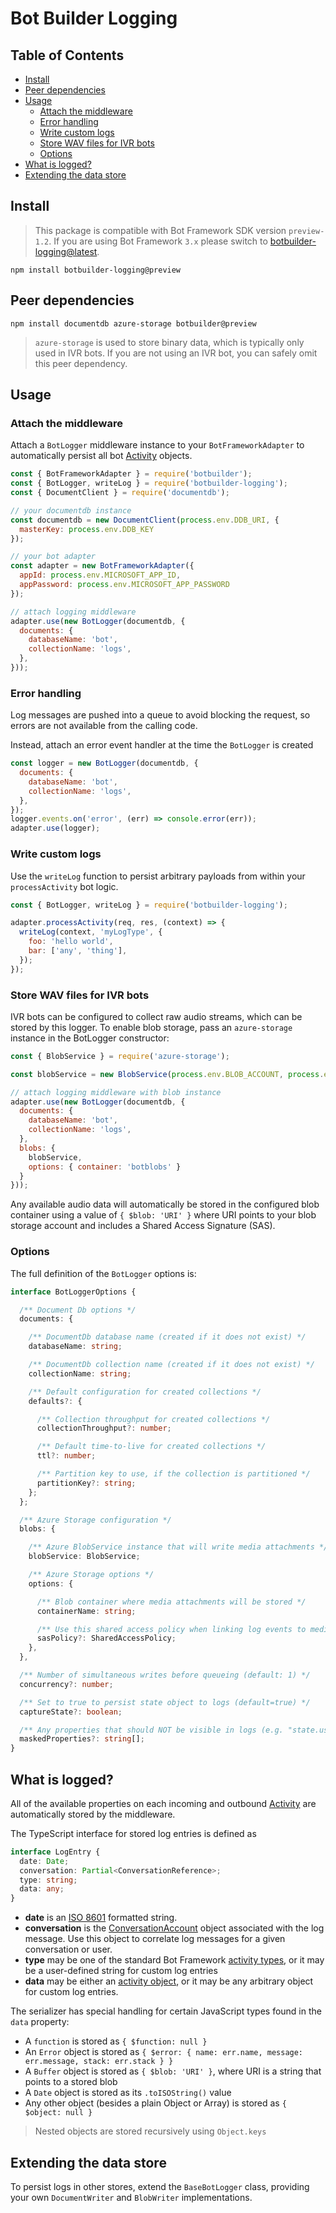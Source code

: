 # Bot Builder Logging

## Table of Contents

-   [Install](#install)
-   [Peer dependencies](#peer-dependencies)
-   [Usage](#usage)
    -   [Attach the middleware](#attach-the-middleware)
    -   [Error handling](#error-handling)
    -   [Write custom logs](#write-custom-logs)
    -   [Store WAV files for IVR bots](#store-wav-files-for-ivr-bots)
    -   [Options](#options)
-   [What is logged?](#what-is-logged)
-   [Extending the data store](#extending-the-data-store)

## Install

> This package is compatible with Bot Framework SDK version `preview-1.2`. If you are using Bot Framework `3.x` please switch to [botbuilder-logging@latest](https://www.npmjs.com/package/botbuilder-logging/v/latest).

    npm install botbuilder-logging@preview

## Peer dependencies

    npm install documentdb azure-storage botbuilder@preview

> `azure-storage` is used to store binary data, which is typically only used in IVR bots. If you are not using an IVR bot, you can safely omit this peer dependency.

## Usage

### Attach the middleware

Attach a `BotLogger` middleware instance to your `BotFrameworkAdapter` to automatically persist all bot [Activity](https://docs.microsoft.com/en-us/azure/bot-service/rest-api/bot-framework-rest-connector-api-reference?view=azure-bot-service-3.0#activity-object) objects.

```JavaScript
const { BotFrameworkAdapter } = require('botbuilder');
const { BotLogger, writeLog } = require('botbuilder-logging');
const { DocumentClient } = require('documentdb');

// your documentdb instance
const documentdb = new DocumentClient(process.env.DDB_URI, {
  masterKey: process.env.DDB_KEY
});

// your bot adapter
const adapter = new BotFrameworkAdapter({
  appId: process.env.MICROSOFT_APP_ID,
  appPassword: process.env.MICROSOFT_APP_PASSWORD
});

// attach logging middleware
adapter.use(new BotLogger(documentdb, {
  documents: {
    databaseName: 'bot',
    collectionName: 'logs',
  },
}));
```

### Error handling

Log messages are pushed into a queue to avoid blocking the request, so errors are not available from the calling code.

Instead, attach an error event handler at the time the `BotLogger` is created

```JavaScript
const logger = new BotLogger(documentdb, {
  documents: {
    databaseName: 'bot',
    collectionName: 'logs',
  },
});
logger.events.on('error', (err) => console.error(err));
adapter.use(logger);
```

### Write custom logs

Use the `writeLog` function to persist arbitrary payloads from within your `processActivity` bot logic.

```JavaScript
const { BotLogger, writeLog } = require('botbuilder-logging');

adapter.processActivity(req, res, (context) => {
  writeLog(context, 'myLogType', {
    foo: 'hello world',
    bar: ['any', 'thing'],
  });
});
```

### Store WAV files for IVR bots

IVR bots can be configured to collect raw audio streams, which can be stored by this logger. To enable blob storage, pass an `azure-storage` instance in the BotLogger constructor:

```JavaScript
const { BlobService } = require('azure-storage');

const blobService = new BlobService(process.env.BLOB_ACCOUNT, process.env.BLOB_KEY);

// attach logging middleware with blob instance
adapter.use(new BotLogger(documentdb, {
  documents: {
    databaseName: 'bot',
    collectionName: 'logs',
  },
  blobs: {
    blobService,
    options: { container: 'botblobs' }
  }
}));
```

Any available audio data will automatically be stored in the configured blob container using a value of `{ $blob: 'URI' }` where URI points to your blob storage account and includes a Shared Access Signature (SAS).

### Options

The full definition of the `BotLogger` options is:

```TypeScript
interface BotLoggerOptions {

  /** Document Db options */
  documents: {

    /** DocumentDb database name (created if it does not exist) */
    databaseName: string;

    /** DocumentDb collection name (created if it does not exist) */
    collectionName: string;

    /** Default configuration for created collections */
    defaults?: {

      /** Collection throughput for created collections */
      collectionThroughput?: number;

      /** Default time-to-live for created collections */
      ttl?: number;

      /** Partition key to use, if the collection is partitioned */
      partitionKey?: string;
    };
  };

  /** Azure Storage configuration */
  blobs: {

    /** Azure BlobService instance that will write media attachments */
    blobService: BlobService;

    /** Azure Storage options */
    options: {

      /** Blob container where media attachments will be stored */
      containerName: string;

      /** Use this shared access policy when linking log events to media blobs (default: read-only, expires in year 2099) */
      sasPolicy?: SharedAccessPolicy;
    },
  },

  /** Number of simultaneous writes before queueing (default: 1) */
  concurrency?: number;

  /** Set to true to persist state object to logs (default=true) */
  captureState?: boolean;

  /** Any properties that should NOT be visible in logs (e.g. "state.user.private.password"). For supported syntax, see `lodash.get` module. */
  maskedProperties?: string[];
}
```

## What is logged?

All of the available properties on each incoming and outbound [Activity](https://docs.microsoft.com/en-us/azure/bot-service/rest-api/bot-framework-rest-connector-api-reference?view=azure-bot-service-3.0#activity-object) are automatically stored by the middleware.

The TypeScript interface for stored log entries is defined as

```TypeScript
interface LogEntry {
  date: Date;
  conversation: Partial<ConversationReference>;
  type: string;
  data: any;
}
```

-   **date** is an [ISO 8601](https://www.iso.org/iso-8601-date-and-time-format.html) formatted string.
-   **conversation** is the [ConversationAccount](https://docs.microsoft.com/en-us/azure/bot-service/rest-api/bot-framework-rest-connector-api-reference?view=azure-bot-service-3.0#conversationaccount-object) object associated with the log message. Use this object to correlate log messages for a given conversation or user.
-   **type** may be one of the standard Bot Framework [activity types](https://docs.microsoft.com/en-us/azure/bot-service/rest-api/bot-framework-rest-connector-activities?view=azure-bot-service-3.0), or it may be a user-defined string for custom log entries
-   **data** may be either an [activity object](https://docs.microsoft.com/en-us/azure/bot-service/rest-api/bot-framework-rest-connector-api-reference?view=azure-bot-service-3.0#activity-object), or it may be any arbitrary object for custom log entries.

The serializer has special handling for certain JavaScript types found in the `data` property:

-   A `function` is stored as `{ $function: null }`
-   An `Error` object is stored as `{ $error: { name: err.name, message: err.message, stack: err.stack } }`
-   A `Buffer` object is stored as `{ $blob: 'URI' }`, where URI is a string that points to a stored blob
-   A `Date` object is stored as its `.toISOString()` value
-   Any other object (besides a plain Object or Array) is stored as `{ $object: null }`

> Nested objects are stored recursively using `Object.keys`

## Extending the data store

To persist logs in other stores, extend the `BaseBotLogger` class, providing your own `DocumentWriter` and `BlobWriter` implementations.
